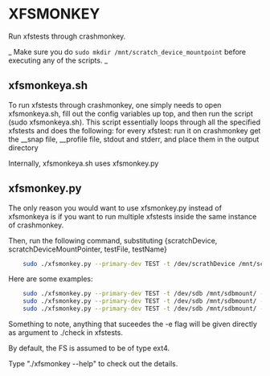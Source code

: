 # XFSMONKEY #

Run xfstests through crashmonkey.

_ Make sure you do `sudo mkdir /mnt/scratch_device_mountpoint` before executing any of the scripts. _

## xfsmonkeya.sh ##
To run xfstests through crashmonkey, one simply needs to open xfsmonkeya.sh, fill out the config variables up top, and then run the script (sudo xfsmonkeya.sh).
This script essentially loops through all the specified xfstests and does the following:
for every xfstest:
	run it on crashmonkey
	get the __snap file, __profile file, stdout and stderr, and place them in the output directory

Internally, xfsmonkeya.sh uses xfsmonkey.py

## xfsmonkey.py ##

The only reason you would want to use xfsmonkey.py instead of xfsmonkeya is if you want to run multiple xfstests inside
the same instance of crashmonkey.

Then, run the following command, substituting {scratchDevice, scratchDeviceMountPointer, testFile, testName}
```sh	
	sudo ./xfsmonkey.py --primary-dev TEST -t /dev/scrathDevice /mnt/scratchDeviceMountPoint -e testFile/testName
```

Here are some examples: 
```sh
	sudo ./xfsmonkey.py --primary-dev TEST -t /dev/sdb /mnt/sdbmount/ -e generic/011                # this test runs the generic 011 test (scratch device is /dev/sdb)
	sudo ./xfsmonkey.py --primary-dev TEST -t /dev/sdb /mnt/sdbmount/ -e ext4/011                   # this test runs the ext4 011 test
	sudo ./xfsmonkey.py --primary-dev TEST -t /dev/sdb /mnt/sdbmount/ -e ext4											# this test runs all the ext4 tests
```

Something to note, anything that suceedes the -e flag will be given directly as argument to ./check in xfstests.

By default, the FS is assumed to be of type ext4.

Type "./xfsmonkey --help" to check out the details.




